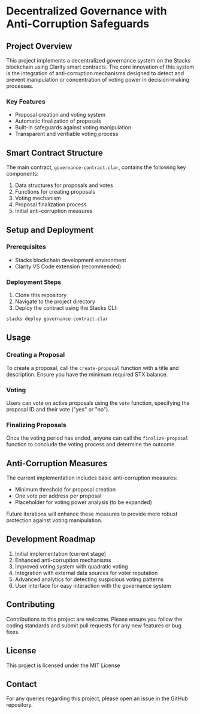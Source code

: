 # Decentralized Governance with Anti-Corruption Safeguards

## Project Overview

This project implements a decentralized governance system on the Stacks blockchain using Clarity smart contracts. The core innovation of this system is the integration of anti-corruption mechanisms designed to detect and prevent manipulation or concentration of voting power in decision-making processes.

### Key Features

- Proposal creation and voting system
- Automatic finalization of proposals
- Built-in safeguards against voting manipulation
- Transparent and verifiable voting process

## Smart Contract Structure

The main contract, `governance-contract.clar`, contains the following key components:

1. Data structures for proposals and votes
2. Functions for creating proposals
3. Voting mechanism
4. Proposal finalization process
5. Initial anti-corruption measures

## Setup and Deployment

### Prerequisites

- Stacks blockchain development environment
- Clarity VS Code extension (recommended)

### Deployment Steps

1. Clone this repository
2. Navigate to the project directory
3. Deploy the contract using the Stacks CLI:

```bash
stacks deploy governance-contract.clar
```

## Usage

### Creating a Proposal

To create a proposal, call the `create-proposal` function with a title and description. Ensure you have the minimum required STX balance.

### Voting

Users can vote on active proposals using the `vote` function, specifying the proposal ID and their vote ("yes" or "no").

### Finalizing Proposals

Once the voting period has ended, anyone can call the `finalize-proposal` function to conclude the voting process and determine the outcome.

## Anti-Corruption Measures

The current implementation includes basic anti-corruption measures:

- Minimum threshold for proposal creation
- One vote per address per proposal
- Placeholder for voting power analysis (to be expanded)

Future iterations will enhance these measures to provide more robust protection against voting manipulation.

## Development Roadmap

1. Initial implementation (current stage)
2. Enhanced anti-corruption mechanisms
3. Improved voting system with quadratic voting
4. Integration with external data sources for voter reputation
5. Advanced analytics for detecting suspicious voting patterns
6. User interface for easy interaction with the governance system

## Contributing

Contributions to this project are welcome. Please ensure you follow the coding standards and submit pull requests for any new features or bug fixes.

## License

This project is licensed under the MIT License

## Contact

For any queries regarding this project, please open an issue in the GitHub repository.
